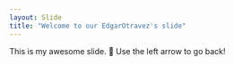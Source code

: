 ```yaml
---
layout: Slide
title: "Welcome to our EdgarOtravez's slide"
---
```

This is my awesome slide. :tada:
Use the left arrow to go back!
